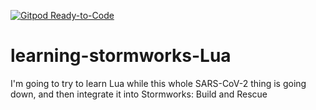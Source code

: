 [![Gitpod Ready-to-Code](https://img.shields.io/badge/Gitpod-Ready--to--Code-blue?logo=gitpod)](https://gitpod.io/#https://github.com/akinsey2468/learning-stormworks-Lua) 

# learning-stormworks-Lua
I'm going to try to learn Lua while this whole SARS-CoV-2 thing is going down, and then integrate it into Stormworks: Build and Rescue
